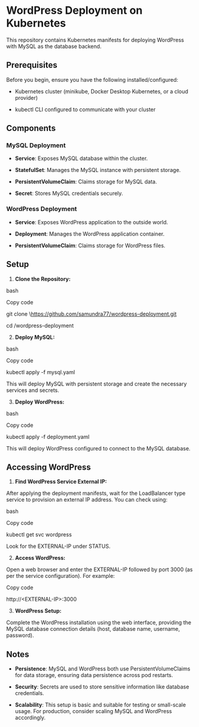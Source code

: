 # WordPress Deployment on Kubernetes

This repository contains Kubernetes manifests for deploying WordPress
with MySQL as the database backend.

## Prerequisites

Before you begin, ensure you have the following installed/configured:

-   Kubernetes cluster (minikube, Docker Desktop Kubernetes, or a cloud
    provider)

-   kubectl CLI configured to communicate with your cluster

## Components

### MySQL Deployment

-   **Service**: Exposes MySQL database within the cluster.

-   **StatefulSet**: Manages the MySQL instance with persistent storage.

-   **PersistentVolumeClaim**: Claims storage for MySQL data.

-   **Secret**: Stores MySQL credentials securely.

### WordPress Deployment

-   **Service**: Exposes WordPress application to the outside world.

-   **Deployment**: Manages the WordPress application container.

-   **PersistentVolumeClaim**: Claims storage for WordPress files.

## Setup

1.  **Clone the Repository:**

bash

Copy code

git clone \https://github.com/samundra77/wordpress-deployment.git

cd /wordpress-deployment

2.  **Deploy MySQL:**

bash

Copy code

kubectl apply -f mysql.yaml

This will deploy MySQL with persistent storage and create the necessary
services and secrets.

3.  **Deploy WordPress:**

bash

Copy code

kubectl apply -f deployment.yaml

This will deploy WordPress configured to connect to the MySQL database.

## Accessing WordPress

1.  **Find WordPress Service External IP:**

After applying the deployment manifests, wait for the LoadBalancer type
service to provision an external IP address. You can check using:

bash

Copy code

kubectl get svc wordpress

Look for the EXTERNAL-IP under STATUS.

2.  **Access WordPress:**

Open a web browser and enter the EXTERNAL-IP followed by port 3000 (as
per the service configuration). For example:

Copy code

http://\<EXTERNAL-IP\>:3000

3.  **WordPress Setup:**

Complete the WordPress installation using the web interface, providing
the MySQL database connection details (host, database name, username,
password).

## Notes

-   **Persistence**: MySQL and WordPress both use PersistentVolumeClaims
    for data storage, ensuring data persistence across pod restarts.

-   **Security**: Secrets are used to store sensitive information like
    database credentials.

-   **Scalability**: This setup is basic and suitable for testing or
    small-scale usage. For production, consider scaling MySQL and
    WordPress accordingly.
